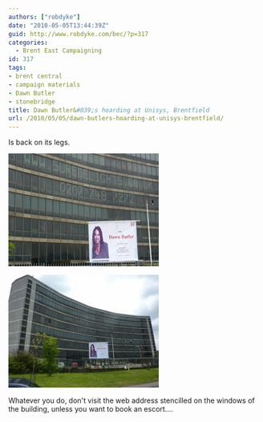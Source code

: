 ```yaml
---
authors: ["robdyke"]
date: "2010-05-05T13:44:39Z"
guid: http://www.robdyke.com/bec/?p=317
categories:
  - Brent East Campaigning
id: 317
tags:
- brent central
- campaign materials
- Dawn Butler
- stonebridge
title: Dawn Butler&#039;s hoarding at Unisys, Brentfield
url: /2010/05/05/dawn-butlers-hoarding-at-unisys-brentfield/
---
```

Is back on its legs.

[<img class="alignleft size-medium wp-image-322" title="P1000517" src="/pubfiles/2010/05/P1000517-300x225.jpg" alt="" width="300" height="225" />](/pubfiles/2010/05/P1000517.jpg)

[<img class="alignleft size-medium wp-image-323" title="P1000516" src="/pubfiles/2010/05/P1000516-300x225.jpg" alt="" width="300" height="225" />](/pubfiles/2010/05/P1000516.jpg)

Whatever you do, don't visit the web address stencilled on the windows of the building, unless you want to book an escort....